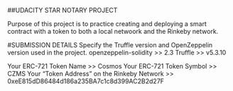 ##UDACITY STAR NOTARY PROJECT

Purpose of this project is to practice creating and deploying a smart contract with a token to both a local netwoork and the Rinkeby network.

#SUBMISSION DETAILS 
Specify the Truffle version and OpenZeppelin version used in the project.
openzeppelin-solidity >> 2.3
Truffle >> v5.3.10

Your ERC-721 Token Name >> Cosmos
Your ERC-721 Token Symbol >> CZMS
Your “Token Address” on the Rinkeby Network >> 0xeE815dD86484d186a235BA7c1c8d399AC2B2d27F